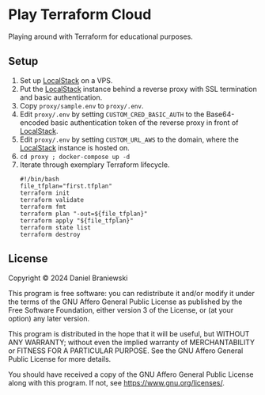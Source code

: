 # Play Terraform Cloud

Playing around with Terraform for educational purposes.

## Setup
1. Set up [LocalStack](https://github.com/localstack/localstack) on a VPS.
2. Put the [LocalStack](https://github.com/localstack/localstack) instance behind a reverse proxy with SSL termination and basic authentication.
3. Copy `proxy/sample.env` to `proxy/.env`.
4. Edit `proxy/.env` by setting `CUSTOM_CRED_BASIC_AUTH` to the Base64-encoded basic authentication token of the reverse proxy in front of [LocalStack](https://github.com/localstack/localstack).
5. Edit `proxy/.env` by setting `CUSTOM_URL_AWS` to the domain, where the [LocalStack](https://github.com/localstack/localstack) instance is hosted on.
6. `cd proxy ; docker-compose up -d`
7. Iterate through exemplary Terraform lifecycle.
    ```
    #!/bin/bash
    file_tfplan="first.tfplan"
    terraform init
    terraform validate
    terraform fmt
    terraform plan "-out=${file_tfplan}"
    terraform apply "${file_tfplan}"
    terraform state list
    terraform destroy
    ```

## License
Copyright © 2024  Daniel Braniewski

This program is free software: you can redistribute it and/or modify
it under the terms of the GNU Affero General Public License as published by
the Free Software Foundation, either version 3 of the License, or
(at your option) any later version.

This program is distributed in the hope that it will be useful,
but WITHOUT ANY WARRANTY; without even the implied warranty of
MERCHANTABILITY or FITNESS FOR A PARTICULAR PURPOSE.  See the
GNU Affero General Public License for more details.

You should have received a copy of the GNU Affero General Public License
along with this program.  If not, see <https://www.gnu.org/licenses/>.